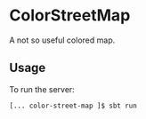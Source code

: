 # ColorStreetMap

A not so useful colored map.

## Usage

To run the server:
```bash
[... color-street-map ]$ sbt run
```
